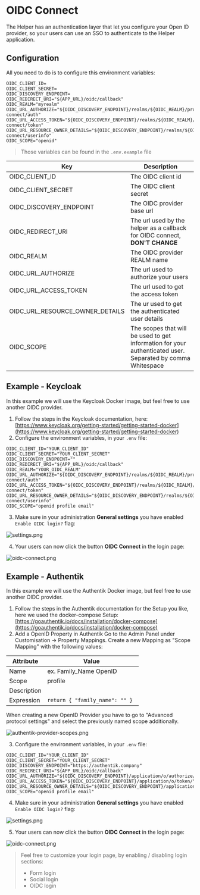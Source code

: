 # OIDC Connect

The Helper has an authentication layer that let you configure your Open ID provider, so your users can use an SSO to authenticate to the Helper application.

## Configuration

All you need to do is to configure this environment variables:

```env
OIDC_CLIENT_ID=
OIDC_CLIENT_SECRET=
OIDC_DISCOVERY_ENDPOINT=
OIDC_REDIRECT_URI="${APP_URL}/oidc/callback"
OIDC_REALM="myrealm"
OIDC_URL_AUTHORIZE="${OIDC_DISCOVERY_ENDPOINT}/realms/${OIDC_REALM}/protocol/openid-connect/auth"
OIDC_URL_ACCESS_TOKEN="${OIDC_DISCOVERY_ENDPOINT}/realms/${OIDC_REALM}/protocol/openid-connect/token"
OIDC_URL_RESOURCE_OWNER_DETAILS="${OIDC_DISCOVERY_ENDPOINT}/realms/${OIDC_REALM}/protocol/openid-connect/userinfo"
OIDC_SCOPE="openid"
```

> Those variables can be found in the `.env.example` file

|Key|Description|
|--|---|
|OIDC_CLIENT_ID|The OIDC client id|
|OIDC_CLIENT_SECRET|The OIDC client secret|
|OIDC_DISCOVERY_ENDPOINT|The OIDC provider base url|
|OIDC_REDIRECT_URI|The url used by the helper as a callback for OIDC connect, **DON'T CHANGE**|
|OIDC_REALM|The OIDC provider REALM name|
|OIDC_URL_AUTHORIZE|The url used to authorize your users|
|OIDC_URL_ACCESS_TOKEN|The url used to get the access token|
|OIDC_URL_RESOURCE_OWNER_DETAILS|The ur used to get the authenticated user details|
|OIDC_SCOPE|The scopes that will be used to get information for your authenticated user. Separated by comma Whitespace|

## Example - Keycloak

In this example we will use the Keycloak Docker image, but feel free to use another OIDC provider.

1. Follow the steps in the Keycloak documentation, here: [https://www.keycloak.org/getting-started/getting-started-docker](https://www.keycloak.org/getting-started/getting-started-docker)
2. Configure the environment variables, in your `.env` file:

```env
OIDC_CLIENT_ID="YOUR_CLIENT_ID"
OIDC_CLIENT_SECRET="YOUR_CLIENT_SECRET"
OIDC_DISCOVERY_ENDPOINT=""
OIDC_REDIRECT_URI="${APP_URL}/oidc/callback"
OIDC_REALM="YOUR_OIDC_REALM"
OIDC_URL_AUTHORIZE="${OIDC_DISCOVERY_ENDPOINT}/realms/${OIDC_REALM}/protocol/openid-connect/auth"
OIDC_URL_ACCESS_TOKEN="${OIDC_DISCOVERY_ENDPOINT}/realms/${OIDC_REALM}/protocol/openid-connect/token"
OIDC_URL_RESOURCE_OWNER_DETAILS="${OIDC_DISCOVERY_ENDPOINT}/realms/${OIDC_REALM}/protocol/openid-connect/userinfo"
OIDC_SCOPE="openid profile email"
```

3. Make sure in your administration **General settings** you have enabled `Enable OIDC login?` flag:

![settings.png](_media/settings.png)

4. Your users can now click the button **OIDC Connect** in the login page:

![oidc-connect.png](_media/oidc-connect.png)

## Example - Authentik

In this example we will use the Authentik Docker image, but feel free to use another OIDC provider.

1. Follow the steps in the Authentik documentation for the Setup you like, here we used the docker-compose Setup: [https://goauthentik.io/docs/installation/docker-compose](https://goauthentik.io/docs/installation/docker-compose)
2. Add a OpenID Property in Authentik
Go to the Admin Panel under Customisation -> Property Mappings. Create a new Mapping as "Scope Mapping" with the following values:

|Attribute|Value|
|---|---|
|Name|ex. Family_Name OpenID|
|Scope|profile|
|Description| |
|Expression| ```return { "family_name": "" } ```|

When creating a new OpenID Provider you have to go to "Advanced protocol settings" and select the previously named scope additionally.

![authentik-provider-scopes.png](_media/authentik-provider-scopes.png)

3. Configure the environment variables, in your `.env` file:

```env
OIDC_CLIENT_ID="YOUR_CLIENT_ID"
OIDC_CLIENT_SECRET="YOUR_CLIENT_SECRET"
OIDC_DISCOVERY_ENDPOINT="https://authentik.company"
OIDC_REDIRECT_URI="${APP_URL}/oidc/callback"
OIDC_URL_AUTHORIZE="${OIDC_DISCOVERY_ENDPOINT}/application/o/authorize/"
OIDC_URL_ACCESS_TOKEN="${OIDC_DISCOVERY_ENDPOINT}/application/o/token/"
OIDC_URL_RESOURCE_OWNER_DETAILS="${OIDC_DISCOVERY_ENDPOINT}/application/o/userinfo/"
OIDC_SCOPE="openid profile email"
```

4. Make sure in your administration **General settings** you have enabled `Enable OIDC login?` flag:

![settings.png](_media/settings.png)

5. Your users can now click the button **OIDC Connect** in the login page:

![oidc-connect.png](_media/oidc-connect.png)

> Feel free to customize your login page, by enabling / disabling login sections:
> - Form login
> - Social login
> - OIDC login

